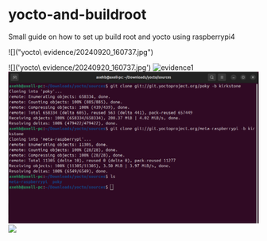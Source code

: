 # yocto-and-buildroot
Small guide on how to set up build root and yocto using raspberrypi4

![]("yocto\ evidence/20240920_160737.jpg")

![]('yocto\ evidence/20240920_160737.jpg')
![evidence1](https://www.dropbox.com/scl/fi/tjye4szlj36r6r8bbprw9/applying-commands.jpg?rlkey=rdevfid8w0j7ager3i3axilua&st=f96kk7as&dl=0)
![image1](yocto_evidence/cloning_repos.png)
![](buildroot_evidence/cloning_repo_(1))
